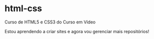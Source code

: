 # html-css
 Curso de HTML5 e CSS3 do Curso em Vídeo

Estou aprendendo a criar sites e agora vou gerenciar mais repositórios!
